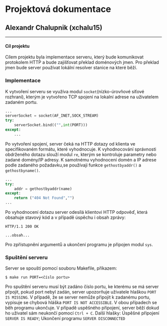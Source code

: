 
# Projektová dokumentace 
## Alexandr Chalupnik (xchalu15)

---

#### Cíl projektu

Cílem projektu byla implementace serveru, který bude komunikovat protokolem HTTP a bude zajišťovat překlad doménových jmen. Pro překlad jmen bude server používat lokální resolver stanice na které běží.

### Implementace

K vytvoření serveru se využíva modul `socket`(nízko-úrovňové síťové rozhraní), kterým je vytvořeno TCP spojení na lokalní adrese na uživatelem zadaném portu.

```python
...
serverSocket = socket(AF_INET,SOCK_STREAM)
try:
    serverSocket.bind(("",int(PORT)))
except:
    ...
```
Po vytvoření spojení, server čeká na HTTP dotazy od klienta ve specifikovaném formátu, které vyhodnocuje. K vyhodnocování správnosti obdrženého dotazu slouží modul `re`, kterým se kontroluje parametry nebo zadané domény/IP adresy.
K samotnému vyhodnocení domén a IP adrese podle zadaného požadavku,se používaji funkce `gethostbyaddr()` a `gethostbyname()`.
```python
...
try:
    addr = gethostbyaddr(name)
except:
    return ("404 Not Found","")
...
```
Po vyhodnocení dotazu server odesílá klientovi HTTP odpověď, která obsahuje stavový kód a v případě úspěchu i obsah zprávy:
```
HTTP/1.1 200 OK

...obsah...
```
Pro zpřístupnění argumentů a ukončení programu je připojen modul `sys`.

### Spuštění serveru
Server se spouští pomocí souboru Makefile, příkazem:
```console
$ make run PORT=<číslo portu>
```
Pro spuštění serveru musí být zadáno číslo portu, ke kterému se má server přpojit, pokud port nebyl zadán, server upozorňuje uživatele hlaškou `PORT IS MISSING`. V případě, že se server nemůže připojit k zadanému portu, vypisuje se chybová hláška `PORT IS NOT ACCESSIBLE`. V obou případech se běh programu ukončuje.
V případě uspěšného připojení, server běží dokud ho uživatel sám neukončí pomocí `Ctrl + C`.
Další hlašky: Úspěšné připojení `SERVER IS READY`; Ukončení programu `SERVER DISCONNECTED`

